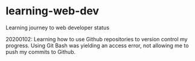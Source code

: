 # learning-web-dev
Learning journey to web developer status

20200102: Learning how to use Github repositories to version control my progress. Using Git Bash was yielding an access error, not allowing me to push my commits to Github. 
